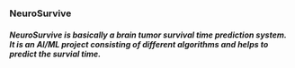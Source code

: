 ### NeuroSurvive

##### NeuroSurvive is basically a brain tumor survival time prediction system. It is an AI/ML project consisting of different algorithms and helps to predict the survial time.


